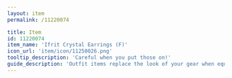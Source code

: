 ```yaml
---
layout: item
permalink: /11220074

title: Item
id: 11220074
item_name: 'Ifrit Crystal Earrings (F)'
icon_url: 'item/icon/11250026.png'
tooltip_description: 'Careful when you put those on!'
guide_description: 'Outfit items replace the look of your gear when equipped.'
---
```

